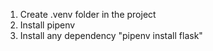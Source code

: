 1. Create .venv folder in the project
2. Install pipenv
2. Install any dependency "pipenv install flask"

